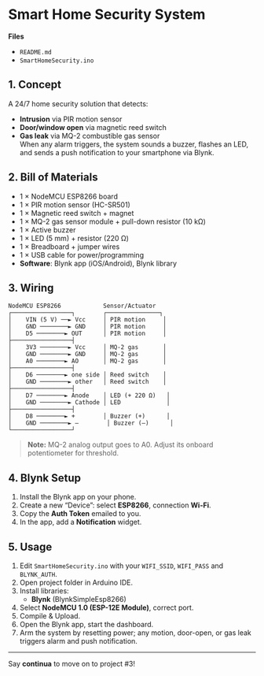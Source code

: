 # Smart Home Security System

**Files**  
- `README.md`  
- `SmartHomeSecurity.ino`

## 1. Concept  
A 24/7 home security solution that detects:  
- **Intrusion** via PIR motion sensor  
- **Door/window open** via magnetic reed switch  
- **Gas leak** via MQ-2 combustible gas sensor  
When any alarm triggers, the system sounds a buzzer, flashes an LED, and sends a push notification to your smartphone via Blynk.

## 2. Bill of Materials  
- 1 × NodeMCU ESP8266 board  
- 1 × PIR motion sensor (HC-SR501)  
- 1 × Magnetic reed switch + magnet  
- 1 × MQ-2 gas sensor module + pull-down resistor (10 kΩ)  
- 1 × Active buzzer  
- 1 × LED (5 mm) + resistor (220 Ω)  
- 1 × Breadboard + jumper wires  
- 1 × USB cable for power/programming  
- **Software**: Blynk app (iOS/Android), Blynk library

## 3. Wiring  

    NodeMCU ESP8266            Sensor/Actuator
    ┌─────────────────┐        ┌───────────────┐
    │    VIN (5 V) ──► Vcc     │ PIR motion     │
    │    GND ────────► GND     │ PIR motion     │
    │    D5 ────────► OUT      │ PIR motion     │
    ├─────────────────┤       
    │    3V3 ────────► Vcc     │ MQ-2 gas       │
    │    GND ────────► GND     │ MQ-2 gas       │
    │    A0 ────────► AO       │ MQ-2 gas       │
    ├─────────────────┤       
    │    D6 ────────► one side │ Reed switch    │
    │    GND ────────► other   │ Reed switch    │
    ├─────────────────┤       
    │    D7 ────────► Anode    │ LED (+ 220 Ω)   │
    │    GND ────────► Cathode │ LED             │
    ├─────────────────┤       
    │    D8 ────────► +        │ Buzzer (+)      │
    │    GND ────────► –        │ Buzzer (–)      │
    └─────────────────┘       

> **Note:** MQ-2 analog output goes to A0. Adjust its onboard potentiometer for threshold.

## 4. Blynk Setup  
1. Install the Blynk app on your phone.  
2. Create a new “Device”: select **ESP8266**, connection **Wi-Fi**.  
3. Copy the **Auth Token** emailed to you.  
4. In the app, add a **Notification** widget.

## 5. Usage  
1. Edit `SmartHomeSecurity.ino` with your `WIFI_SSID`, `WIFI_PASS` and `BLYNK_AUTH`.  
2. Open project folder in Arduino IDE.  
3. Install libraries:  
   - **Blynk** (BlynkSimpleEsp8266)  
4. Select **NodeMCU 1.0 (ESP-12E Module)**, correct port.  
5. Compile & Upload.  
6. Open the Blynk app, start the dashboard.  
7. Arm the system by resetting power; any motion, door-open, or gas leak triggers alarm and push notification.

---  
Say **continua** to move on to project #3!  

